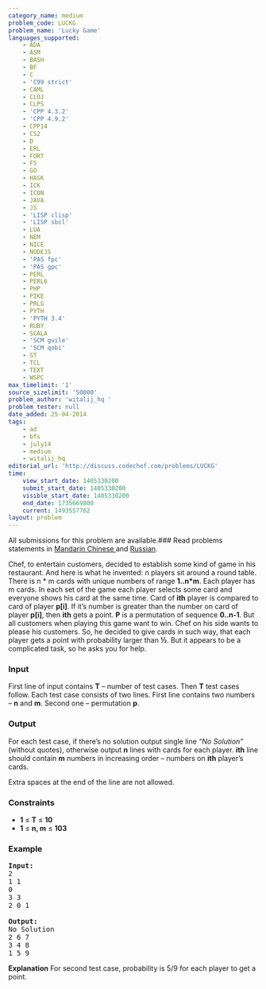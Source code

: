 ```yaml
---
category_name: medium
problem_code: LUCKG
problem_name: 'Lucky Game'
languages_supported:
    - ADA
    - ASM
    - BASH
    - BF
    - C
    - 'C99 strict'
    - CAML
    - CLOJ
    - CLPS
    - 'CPP 4.3.2'
    - 'CPP 4.9.2'
    - CPP14
    - CS2
    - D
    - ERL
    - FORT
    - FS
    - GO
    - HASK
    - ICK
    - ICON
    - JAVA
    - JS
    - 'LISP clisp'
    - 'LISP sbcl'
    - LUA
    - NEM
    - NICE
    - NODEJS
    - 'PAS fpc'
    - 'PAS gpc'
    - PERL
    - PERL6
    - PHP
    - PIKE
    - PRLG
    - PYTH
    - 'PYTH 3.4'
    - RUBY
    - SCALA
    - 'SCM guile'
    - 'SCM qobi'
    - ST
    - TCL
    - TEXT
    - WSPC
max_timelimit: '1'
source_sizelimit: '50000'
problem_author: 'witalij_hq '
problem_tester: null
date_added: 25-04-2014
tags:
    - ad
    - bfs
    - july14
    - medium
    - witalij_hq
editorial_url: 'http://discuss.codechef.com/problems/LUCKG'
time:
    view_start_date: 1405330200
    submit_start_date: 1405330200
    visible_start_date: 1405330200
    end_date: 1735669800
    current: 1493557762
layout: problem
---
```

All submissions for this problem are available.###  Read problems statements in [Mandarin Chinese ](http://www.codechef.com/download/translated/JULY14/mandarin/LUCKG.pdf) and [Russian](http://www.codechef.com/download/translated/JULY14/russian/LUCKG.pdf).

Chef, to entertain customers, decided to establish some kind of game in his restaurant. And here is what he invented:
n players sit around a round table. There is n \* m cards with unique numbers of range **1..n\*m**.
Each player has m cards. In each set of the game each player selects some card and everyone shows his card at the same time. Card of **ith** player is compared to card of player **p\[i\]**. If it’s number is greater than the number on card of player **p\[i\]**, then **ith** gets a point. **P** is a permutation of sequence **0..n-1**.
But all customers when playing this game want to win. Chef on his side wants to please his customers. So, he decided to give cards in such way, that each player gets a point with probability larger than **½**.
But it appears to be a complicated task, so he asks you for help.

### Input

First line of input contains **T** – number of test cases. Then **T** test cases follow. Each test case consists of two lines. First line contains two numbers – **n** and **m**. Second one – permutation **p**.

### Output

For each test case, if there’s no solution output single line *“No Solution”* (without quotes), otherwise output **n** lines with cards for each player. **ith** line should contain **m** numbers in increasing order – numbers on **ith** player’s cards.

Extra spaces at the end of the line are not allowed.

### Constraints

- **1** ≤ **T** ≤ **10**
- **1** ≤ **n, m** ≤ **103**

### Example

<pre><b>Input:</b>
2
1 1
0
3 3
2 0 1

<b>Output:</b>
No Solution
2 6 7
3 4 8
1 5 9
</pre>
**Explanation**
For second test case, probability is 5/9 for each player to get a point.
